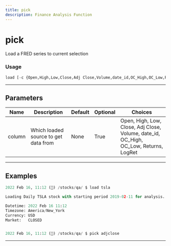 ```yaml
---
title: pick
description: Finance Analysis Function
---
```


# pick

Load a FRED series to current selection

### Usage

```python
load [-c {Open,High,Low,Close,Adj Close,Volume,date_id,OC_High,OC_Low,Returns,LogRet}]
```

---

## Parameters

| Name | Description | Default | Optional | Choices |
| ---- | ----------- | ------- | -------- | ------- |
| column | Which loaded source to get data from | None | True | Open, High, Low, Close, Adj Close, Volume, date_id, OC_High, OC_Low, Returns, LogRet |


---

## Examples

```python
2022 Feb 16, 11:12 (🦋) /stocks/qa/ $ load tsla

Loading Daily TSLA stock with starting period 2019-02-11 for analysis.

Datetime: 2022 Feb 16 11:12
Timezone: America/New_York
Currency: USD
Market:   CLOSED


2022 Feb 16, 11:12 (🦋) /stocks/qa/ $ pick adjclose
```
---
